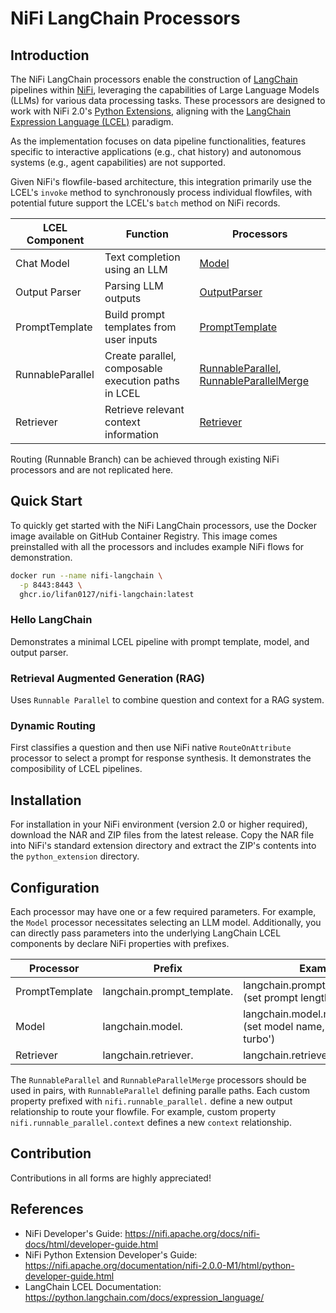 # NiFi LangChain Processors

## Introduction

The NiFi LangChain processors enable the construction of [LangChain](https://python.langchain.com/docs/get_started/introduction) pipelines within [NiFi](https://nifi.apache.org/), leveraging the capabilities of Large Language Models (LLMs) for various data processing tasks. These processors are designed to work with NiFi 2.0's [Python Extensions](https://github.com/apache/nifi/tree/main/nifi-python-extensions), aligning with the [LangChain Expression Language (LCEL)](https://python.langchain.com/docs/expression_language/) paradigm. 

As the implementation focuses on data pipeline functionalities, features specific to interactive applications (e.g., chat history) and autonomous systems (e.g., agent capabilities) are not supported.

Given NiFi's flowfile-based architecture, this integration primarily use the LCEL's `invoke` method to synchronously process individual flowfiles, with potential future support the LCEL's `batch` method on NiFi records.

| LCEL Component | Function | Processors |
| --- | --- | --- |
| Chat Model | Text completion using an LLM | [Model](extensions/nifi-langchain-module/src/main/python/model/Model.py) |
| Output Parser | Parsing LLM outputs | [OutputParser](extensions/nifi-langchain-module/src/main/python/output-parser/OutputParser.py) |
| PromptTemplate | Build prompt templates from user inputs | [PromptTemplate](extensions/nifi-langchain-module/src/main/python/prompt-template/PromptTemplate.py) |
| RunnableParallel | Create parallel, composable execution paths in LCEL | [RunnableParallel](extensions/nifi-langchain-helper/nifi-langchain-helper-processors/src/main/java/com/apex974/nifi/processors/langchain-helper/RunnableParallel.java), [RunnableParallelMerge](extensions/nifi-langchain-helper/nifi-langchain-helper-processors/src/main/java/com/apex974/nifi/processors/langchain-helper/RunnableParallelMerge.java) |
| Retriever | Retrieve relevant context information | [Retriever](extensions/nifi-langchain-module/src/main/python/retriever/Retriever.py) |

Routing (Runnable Branch) can be achieved through existing NiFi processors and are not replicated here.

## Quick Start

To quickly get started with the NiFi LangChain processors, use the Docker image available on GitHub Container Registry. This image comes preinstalled with all the processors and includes example NiFi flows for demonstration.

```bash
docker run --name nifi-langchain \
  -p 8443:8443 \
  ghcr.io/lifan0127/nifi-langchain:latest
```

### Hello LangChain

Demonstrates a minimal LCEL pipeline with prompt template, model, and output parser.

### Retrieval Augmented Generation (RAG)

Uses `Runnable Parallel` to combine question and context for a RAG system.

### Dynamic Routing

First classifies a question and then use NiFi native `RouteOnAttribute` processor to select a prompt for response synthesis. It demonstrates the composibility of LCEL pipelines.

## Installation

For installation in your NiFi environment (version 2.0 or higher required), download the NAR and ZIP files from the latest release. Copy the NAR file into NiFi's standard extension directory and extract the ZIP's contents into the `python_extension` directory.

## Configuration

Each processor may have one or a few required parameters. For example, the `Model` processor necessitates selecting an LLM model. Additionally, you can directly pass parameters into the underlying LangChain LCEL components by declare NiFi properties with prefixes.

| Processor | Prefix | Examples |
| --- | --- | --- |
| PromptTemplate | langchain.prompt_template. | langchain.prompt_template.length (set prompt length) |
| Model | langchain.model. | langchain.model.model_name (set model name, e.g. 'gpt-4-turbo') |
| Retriever | langchain.retriever. | langchain.retriever. |

The `RunnableParallel` and `RunnableParallelMerge` processors should be used in pairs, with `RunnableParallel` defining paralle paths. Each custom property prefixed with `nifi.runnable_parallel.` define a new output relationship to route your flowfile. For example, custom property `nifi.runnable_parallel.context` defines a new `context` relationship.

## Contribution

Contributions in all forms are highly appreciated!

## References

- NiFi Developer's Guide: https://nifi.apache.org/docs/nifi-docs/html/developer-guide.html
- NiFi Python Extension Developer's Guide: https://nifi.apache.org/documentation/nifi-2.0.0-M1/html/python-developer-guide.html
- LangChain LCEL Documentation: https://python.langchain.com/docs/expression_language/